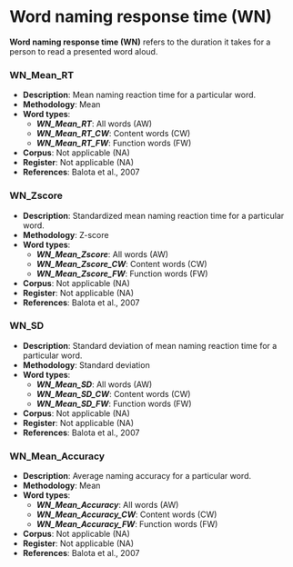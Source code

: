 # Word naming response time (WN)
**Word naming response time (WN)** refers to the duration it takes for a person to read a presented word aloud.

### WN_Mean_RT
- **Description**: Mean naming reaction time for a particular word.
- **Methodology**: Mean
- **Word types**:
    - ***WN_Mean_RT***: All words (AW)
    - ***WN_Mean_RT_CW***: Content words (CW)
    - ***WN_Mean_RT_FW***: Function words (FW)
- **Corpus**: Not applicable (NA)
- **Register**: Not applicable (NA)
- **References**: Balota et al., 2007

### WN_Zscore
- **Description**: Standardized mean naming reaction time for a particular word.
- **Methodology**: Z-score
- **Word types**:
    - ***WN_Mean_Zscore***: All words (AW)
    - ***WN_Mean_Zscore_CW***: Content words (CW)
    - ***WN_Mean_Zscore_FW***: Function words (FW)
- **Corpus**: Not applicable (NA)
- **Register**: Not applicable (NA)
- **References**: Balota et al., 2007

### WN_SD
- **Description**: Standard deviation of mean naming reaction time for a particular word.
- **Methodology**: Standard deviation
- **Word types**:
    - ***WN_Mean_SD***: All words (AW)
    - ***WN_Mean_SD_CW***: Content words (CW)
    - ***WN_Mean_SD_FW***: Function words (FW)
- **Corpus**: Not applicable (NA)
- **Register**: Not applicable (NA)
- **References**: Balota et al., 2007

### WN_Mean_Accuracy
- **Description**: Average naming accuracy for a particular word.
- **Methodology**: Mean
- **Word types**:
    - ***WN_Mean_Accuracy***: All words (AW)
    - ***WN_Mean_Accuracy_CW***: Content words (CW)
    - ***WN_Mean_Accuracy_FW***: Function words (FW)
- **Corpus**: Not applicable (NA)
- **Register**: Not applicable (NA)
- **References**: Balota et al., 2007